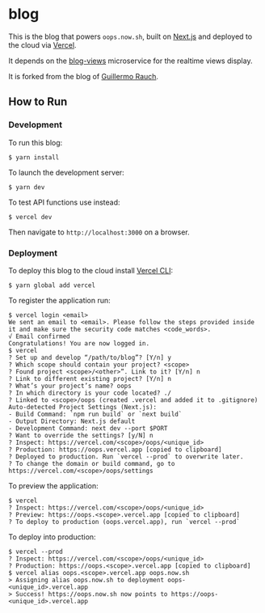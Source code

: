 # blog

This is the blog that powers `oops.now.sh`, built on [Next.js](https://nextjs.org/) and deployed to the cloud via [Vercel](https://vercel.com).

It depends on the [blog-views](https://github.com/jecassis/blog-views) microservice for the realtime views display.

It is forked from the blog of [Guillermo Rauch](https://github.com/rauchg/blog).

## How to Run

### Development

To run this blog:

```console
$ yarn install
```

To launch the development server:

```console
$ yarn dev
```

To test API functions use instead:

```console
$ vercel dev
```

Then navigate to `http://localhost:3000` on a browser.

### Deployment

To deploy this blog to the cloud install [Vercel CLI](https://vercel.com/download):

```console
$ yarn global add vercel
```

To register the application run:

```console
$ vercel login <email>
We sent an email to <email>. Please follow the steps provided inside it and make sure the security code matches <code_words>.
√ Email confirmed
Congratulations! You are now logged in.
$ vercel
? Set up and develop “/path/to/blog”? [Y/n] y
? Which scope should contain your project? <scope>
? Found project <scope>/<other>”. Link to it? [Y/n] n
? Link to different existing project? [Y/n] n
? What’s your project’s name? oops
? In which directory is your code located? ./
? Linked to <scope>/oops (created .vercel and added it to .gitignore)
Auto-detected Project Settings (Next.js):
- Build Command: `npm run build` or `next build`
- Output Directory: Next.js default
- Development Command: next dev --port $PORT
? Want to override the settings? [y/N] n
? Inspect: https://vercel.com/<scope>/oops/<unique_id>
? Production: https://oops.vercel.app [copied to clipboard]
? Deployed to production. Run `vercel --prod` to overwrite later.
? To change the domain or build command, go to https://vercel.com/<scope>/oops/settings
```

To preview the application:

```console
$ vercel
? Inspect: https://vercel.com/<scope>/oops/<unique_id>
? Preview: https://oops.<scope>.vercel.app [copied to clipboard]
? To deploy to production (oops.vercel.app), run `vercel --prod`
```

To deploy into production:

```console
$ vercel --prod
? Inspect: https://vercel.com/<scope>/oops/<unique_id>
? Production: https://oops.<scope>.vercel.app [copied to clipboard]
$ vercel alias oops.<scope>.vercel.app oops.now.sh
> Assigning alias oops.now.sh to deployment oops-<unique_id>.vercel.app
> Success! https://oops.now.sh now points to https://oops-<unique_id>.vercel.app
```
